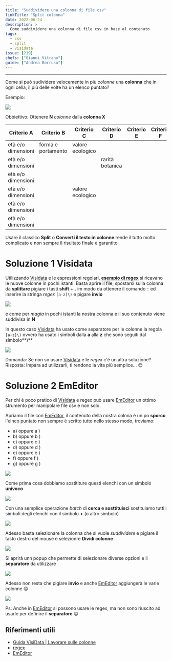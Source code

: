 ```yaml
---
title: "Suddividere una colonna di file csv"
linkTitle: "Split colonna"
date: 2022-06-24
description: >
  Come suddividere una colonna di file csv in base al contenuto
tags:
  - csv
  - split
  - visidata
issue: [219]  
chefs: ["Gianni Vitrano"]
guide: ["Andrea Borruso"]
---
```


---
Come si può sudividere velocemente in più *colonne* una **colonna** che in ogni cella, il più delle volte ha un elenco puntato?

Esempio:

![](clip_01.png)

Obbiettivo: Ottenere **N** *colonne* dalla **colonna X**

| Criterio A            | Criterio B            | Criterio C          | Criterio D         | Criterio E | Criterio F              | Criterio G           |
|-----------------------|-----------------------|---------------------|--------------------|------------|-------------------------|----------------------|
|  età e/o dimensioni   |  forma e portamento   |  valore ecologico   |                    |            |                         |                      |
|  età e/o dimensioni   |                       |                     | rarità botanica    |            |                         |                      |
|  età e/o dimensioni   |                       |                     |                    |            |                         |                      |
|  età e/o dimensioni   |                       |  valore ecologico   |                    |            |                         |                      |
|  età e/o dimensioni   |                       |                     |                    |            |                         |                      |
|  età e/o dimensioni   |                       |                     |                    |            |                         |                      |

Usare il classico **Split** o **Converti il testo in colonne** rende il tutto molto complicato e non sempre il risultato finale e garantito

# Soluzione 1 Visidata

Utilizzando [Visidata](https://www.visidata.org/) e le espressioni regolari, **[esempio di regex](https://regex101.com/r/ZKPWol/1)** si ricavano le nuove colonne in pochi istanti.
Basta aprire il file, spostarsi sulla colonna da **splittare** pigiare i tasti **shift** + **.** im modo da ottenere il comando  `:` ed inserire la stringa *regex*  `[a-z]\)` e pigare **invio**

![](clip_02.png)

e come per *magia* in pochi istanti la nostra colonna e il suo contenuto viene suddivisa in **N** 

In questo caso [Visidata](https://www.visidata.org/) ha usato come separatore per le colonne la regola `[a-z]\)` ovvero ha usato i simboli dalla **a** alla **z** che sono seguiti dal simbolo**)**

![](clip_03.png)

Domanda: Se non so usare [Visidata](https://www.visidata.org/) e le *regex* c'è un altra soluzione?
Risposta: Impara ad utilizzarli, ti rendono la vita più semplice... 😊 

# Soluzione 2 EmEditor

Per chi è poco pratico di [Visidata](https://www.visidata.org/) e regex può usare [EmEditor](https://www.emeditor.com/) un ottimo strumento per manipolare file csv e non solo.

Apriamo il file con [EmEditor](https://www.emeditor.com/), il contenuto della nostra colnna è un po **sporco** l'elnco puntato non sempre è scritto tutto nello stesso modo,
troviamo:

- a) oppure a )
- b) oppure	b )
- c) oppure	c )
- d) oppure	d )
- e) oppure	e )
- f) oppure	f )
- g) oppure	g )

![](clip_04.png)

Come prima cosa dobbiamo sostititure questi elenchi con un simbolo **univoco**

![](clip_05.png)

Con una semplice operazione *batch* di **cerca e sosttituisci**  sostituiamo tutti i simboli degli elenchi con il simbolo **+** (o altro simbolo)

![](clip_06.png)

Adesso basta selezionare la colonna che si vuole *suddividere* e pigiare il tasto destro del mouse e selezionre **Dividi colonne**

![](clip_07.png)

Si aprirà unn popup che permette di selezionare diverse opzioni e il **separatore** da utilizzare

![](clip_08.png)

Adesso non resta che pigiare **invio** e anche [EmEditor](https://www.emeditor.com/) aggiungerà le varie colonne 😊

![](clip_09.png)

Ps: Anche in [EmEditor](https://www.emeditor.com/) si possono usare le regex, ma non sono riuscito ad usarle per definire il **separatore** 😊

## Riferimenti utili
- [Guida VisiData | Lavorare sulle colonne](https://ondata.github.io/guidaVisiData/lavorareColonne/#nuove-colonne-come-risultato-di-splitting)
- [regex](https://regex101.com/r/ZKPWol/1)
- [EmEditor](https://www.emeditor.com/)